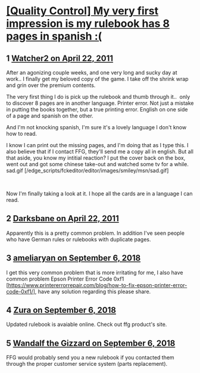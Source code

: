# [[Quality Control] My very first impression is my rulebook has 8 pages in spanish  :(](https://community.fantasyflightgames.com/topic/45598-quality-control-my-very-first-impression-is-my-rulebook-has-8-pages-in-spanish/)

## 1 [Watcher2 on April 22, 2011](https://community.fantasyflightgames.com/topic/45598-quality-control-my-very-first-impression-is-my-rulebook-has-8-pages-in-spanish/?do=findComment&comment=457356)

After an agonizing couple weeks, and one very long and sucky day at work.. I finally get my beloved copy of the game. I take off the shrink wrap and grin over the premium contents.

The very first thing I do is pick up the rulebook and thumb through it..  only to discover 8 pages are in another language. Printer error. Not just a mistake in putting the books together, but a true printing error. English on one side of a page and spanish on the other.

And I'm not knocking spanish, I'm sure it's a lovely language I don't know how to read.

I know I can print out the missing pages, and I'm doing that as I type this. I also believe that if I contact FFG, they'll send me a copy all in english. But all that aside, you know my intitial reaction? I put the cover back on the box, went out and got some chinese take-out and watched some tv for a while.  sad.gif [/edge_scripts/fckeditor/editor/images/smiley/msn/sad.gif]

 

Now I'm finally taking a look at it. I hope all the cards are in a language I can read.

## 2 [Darksbane on April 22, 2011](https://community.fantasyflightgames.com/topic/45598-quality-control-my-very-first-impression-is-my-rulebook-has-8-pages-in-spanish/?do=findComment&comment=457363)

Apparently this is a pretty common problem. In addition I've seen people who have German rules or rulebooks with duplicate pages.

## 3 [ameliaryan on September 6, 2018](https://community.fantasyflightgames.com/topic/45598-quality-control-my-very-first-impression-is-my-rulebook-has-8-pages-in-spanish/?do=findComment&comment=3461680)

I get this very common problem that is more irritating for me, I also have common problem Epson Printer Error Code 0xf1 [https://www.printererrorrepair.com/blog/how-to-fix-epson-printer-error-code-0xf1/], have any solution regarding this please share.

## 4 [Zura on September 6, 2018](https://community.fantasyflightgames.com/topic/45598-quality-control-my-very-first-impression-is-my-rulebook-has-8-pages-in-spanish/?do=findComment&comment=3461753)

Updated rulebook is avaiable online. Check out ffg product's site.

## 5 [Wandalf the Gizzard on September 6, 2018](https://community.fantasyflightgames.com/topic/45598-quality-control-my-very-first-impression-is-my-rulebook-has-8-pages-in-spanish/?do=findComment&comment=3461831)

FFG would probably send you a new rulebook if you contacted them through the proper customer service system (parts replacement).

